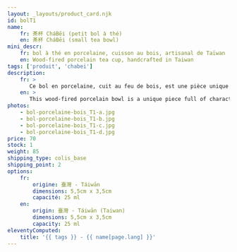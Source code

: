 ```yaml
---
layout: _layouts/product_card.njk
id: bolT1
name:
    fr: 茶杯 CháBēi (petit bol à thé) 
    en: 茶杯 CháBēi (small tea bowl)
mini_descr:
    fr: bol à thé en porcelaine, cuisson au bois, artisanal de Taïwan
    en: Wood-fired porcelain tea cup, handcrafted in Taiwan
tags: ['produit', 'chabei']
description: 
    fr: >
       Ce bol en porcelaine, cuit au feu de bois, est une pièce unique empreinte de caractère. Ses teintes naturelles et son émail craquelé apportent une esthétique organique et apaisante.<!--more--> Parfait pour savourer vos thés préférés dans un esprit chaleureux et authentique.
    en: >
       This wood-fired porcelain bowl is a unique piece full of character. Its natural tones and crackled glaze bring an organic and soothing aesthetic.<!--more--> Perfect for enjoying your favorite teas with a warm and authentic touch.
photos:
    - bol-porcelaine-bois_T1-a.jpg
    - bol-porcelaine-bois_T1-b.jpg
    - bol-porcelaine-bois_T1-c.jpg
    - bol-porcelaine-bois_T1-d.jpg
price: 70
stock: 1
weight: 85
shipping_type: colis_base
shipping_point: 2
options:
    fr:
        origine: 臺灣 - Táiwān
        dimensions: 5,5cm x 3,5cm
        capacité: 25 ml
    en:
        origin: 臺灣 - Táiwān (Taiwan)
        dimensions: 5,5cm x 3,5cm
        capacity: 25 ml
eleventyComputed:
    title: '{{ tags }} - {{ name[page.lang] }}'
---
```

